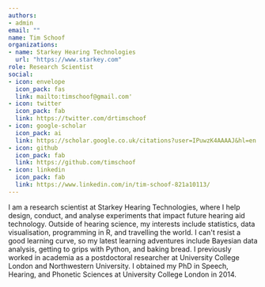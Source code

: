 ```yaml
---
authors:
- admin
email: ""
name: Tim Schoof
organizations:
- name: Starkey Hearing Technologies
  url: "https://www.starkey.com"
role: Research Scientist
social:
- icon: envelope
  icon_pack: fas
  link: mailto:timschoof@gmail.com'
- icon: twitter
  icon_pack: fab
  link: https://twitter.com/drtimschoof
- icon: google-scholar
  icon_pack: ai
  link: https://scholar.google.co.uk/citations?user=IPuwzK4AAAAJ&hl=en
- icon: github
  icon_pack: fab
  link: https://github.com/timschoof
- icon: linkedin
  icon_pack: fab
  link: https://www.linkedin.com/in/tim-schoof-821a10113/
---
```


I am a research scientist at Starkey Hearing Technologies, where I help design, conduct, and analyse experiments that impact future hearing aid technology. 
Outside of hearing science, my interests include statistics, data visualisation, programming in R, and travelling the world. I can't resist a good learning curve, so my latest learning adventures include Bayesian data analysis, getting to grips with Python, and baking bread. 
I previously worked in academia as a postdoctoral researcher at University College London and Northwestern University. I obtained my PhD in Speech, Hearing, and Phonetic Sciences at University College London in 2014. 